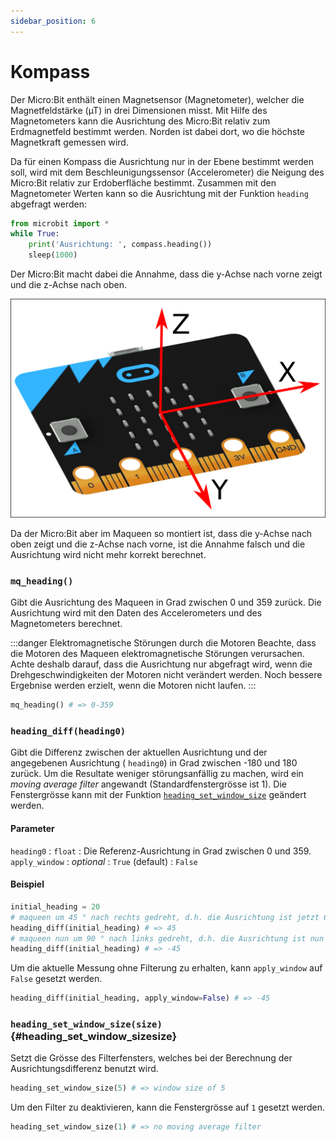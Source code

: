 ```yaml
---
sidebar_position: 6
---
```

# Kompass
Der Micro\:Bit enthält einen Magnetsensor (Magnetometer), welcher die Magnetfeldstärke (µT) in drei Dimensionen misst. Mit Hilfe des Magnetometers kann die Ausrichtung des Micro\:Bit relativ zum Erdmagnetfeld bestimmt werden. Norden ist dabei dort, wo die höchste Magnetkraft gemessen wird.

Da für einen Kompass die Ausrichtung nur in der Ebene bestimmt werden soll, wird mit dem Beschleunigungssensor (Accelerometer) die Neigung des Micro\:Bit relativ zur Erdoberfläche bestimmt. Zusammen mit den Magnetometer Werten kann so die Ausrichtung mit der Funktion `heading` abgefragt werden:

```py
from microbit import *
while True:
    print('Ausrichtung: ', compass.heading())
    sleep(1000)
```

Der Micro\:Bit macht dabei die Annahme, dass die y-Achse nach vorne zeigt und die z-Achse nach oben. 

![](images/microbit-axis-flat.png)

Da der Micro\:Bit aber im Maqueen so montiert ist, dass die y-Achse nach oben zeigt und die z-Achse nach vorne, ist die Annahme falsch und die Ausrichtung wird nicht mehr korrekt berechnet.

### `mq_heading()`

Gibt die Ausrichtung des Maqueen in Grad zwischen 0 und 359 zurück. Die Ausrichtung wird mit den Daten des Accelerometers und des Magnetometers berechnet.

:::danger Elektromagnetische Störungen durch die Motoren
Beachte, dass die Motoren des Maqueen elektromagnetische Störungen verursachen. Achte deshalb darauf, dass die Ausrichtung nur abgefragt wird, wenn die Drehgeschwindigkeiten der Motoren nicht verändert werden. Noch bessere Ergebnise werden erzielt, wenn die Motoren nicht laufen.
:::

```py
mq_heading() # => 0-359
```

### `heading_diff(heading0)`

Gibt die Differenz zwischen der aktuellen Ausrichtung und der angegebenen Ausrichtung ( `heading0`) in Grad zwischen -180 und 180 zurück. Um die Resultate weniger störungsanfällig zu machen, wird ein *moving average filter* angewandt (Standardfenstergrösse ist 1). Die Fenstergrösse kann mit der Funktion [`heading_set_window_size`](#heading_set_window_sizesize) geändert werden.

#### Parameter
`heading0`
: `float`
: Die Referenz-Ausrichtung in Grad zwischen 0 und 359.
`apply_window`
: *optional*
: `True` (default)
: `False`

#### Beispiel

```py
initial_heading = 20
# maqueen um 45 ° nach rechts gedreht, d.h. die Ausrichtung ist jetzt 65 °
heading_diff(initial_heading) # => 45
# maqueen nun um 90 ° nach links gedreht, d.h. die Ausrichtung ist nun bei -25 °
heading_diff(initial_heading) # => -45
```

Um die aktuelle Messung ohne Filterung zu erhalten, kann `apply_window` auf `False` gesetzt werden.

```py
heading_diff(initial_heading, apply_window=False) # => -45
```

### `heading_set_window_size(size)` {#heading_set_window_sizesize}
Setzt die Grösse des Filterfensters, welches bei der Berechnung der Ausrichtungsdifferenz benutzt wird.

```py
heading_set_window_size(5) # => window size of 5
```

Um den Filter zu deaktivieren, kann die Fenstergrösse auf `1` gesetzt werden.

```py
heading_set_window_size(1) # => no moving average filter
```